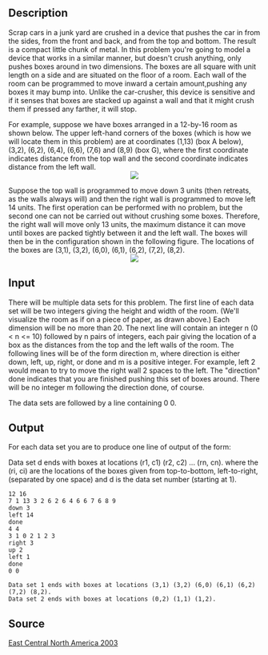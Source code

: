 <h2>Description</h2><p>Scrap cars in a junk yard are crushed in a device that pushes the car in from the sides, from the front and back, and from the top and bottom. The result is a compact little chunk of metal. In this problem you're going to model a device that works in a similar manner, but doesn't crush anything, only pushes boxes around in two dimensions. The boxes are all square with unit length on a side and are situated on the floor of a room. Each wall of the room can be programmed to move inward a certain amount,pushing any boxes it may bump into. Unlike the car-crusher, this device is sensitive and if it senses that boxes are stacked up against a wall and that it might crush them if pressed any farther, it will stop.
</p>For example, suppose we have boxes arranged in a 12-by-16 room as shown below. The upper left-hand corners of the boxes (which is how we will locate them in this problem) are at coordinates (1,13) (box A below), (3,2), (6,2), (6,4), (6,6), (7,6) and (8,9) (box G), where the first coordinate indicates distance from the top wall and the second coordinate indicates distance from the left wall.
<center><img src="images/1622_1.jpg"></center><p>
</p>Suppose the top wall is programmed to move down 3 units (then retreats, as the walls always will) and then the right wall is programmed to move left 14 units. The first operation can be performed with no problem, but the second one can not be carried out without crushing some boxes. Therefore, the right wall will move only 13 units, the maximum distance it can move until boxes are packed tightly between it and the left wall. The boxes will then be in the configuration shown in the following figure. The locations of the boxes are (3,1), (3,2), (6,0), (6,1), (6,2), (7,2), (8,2).
<center><img src="images/1622_2.jpg"></center><h2>Input</h2><p>There will be multiple data sets for this problem. The first line of each data set will be two integers giving the height and width of the room. (We'll visualize the room as if on a piece of paper, as drawn above.) Each dimension will be no more than 20. The next line will contain an integer n (0 &lt; n &lt;= 10) followed by n pairs of integers, each pair giving the location of a box as the distances from the top and the left walls of the room. The following lines will be of the form direction m, where direction is either down, left, up, right, or done and m is a positive integer. For example, left 2 would mean to try to move the right wall 2 spaces to the left. The "direction" done indicates that you are finished pushing this set of boxes around. There will be no integer m following the direction done, of course.
</p>The data sets are followed by a line containing 0 0.<h2>Output</h2><p>For each data set you are to produce one line of output of the form:
</p>Data set d ends with boxes at locations (r1, c1) (r2, c2) ... (rn, cn).
where the (ri, ci) are the locations of the boxes given from top-to-bottom, left-to-right, (separated by one space) and d is the data set number (starting at 1).<pre><code class="language-input1">12 16
7 1 13 3 2 6 2 6 4 6 6 7 6 8 9
down 3
left 14
done
4 4
3 1 0 2 1 2 3
right 3
up 2
left 1
done
0 0</code></pre><pre><code class="language-output1">Data set 1 ends with boxes at locations (3,1) (3,2) (6,0) (6,1) (6,2) (7,2) (8,2).
Data set 2 ends with boxes at locations (0,2) (1,1) (1,2).</code></pre><h2>Source</h2><a href="searchproblem?field=source&amp;key=East+Central+North+America+2003">East Central North America 2003</a>